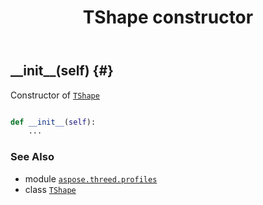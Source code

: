 ﻿---
title: TShape constructor
second_title: Aspose.3D for Python via .NET API References
description: 
type: docs
weight: 10
url: /python-net/aspose.threed.profiles/tshape/__init__/
is_root: false
---

## \_\_init\_\_(self) {#}

Constructor of [`TShape`](/3d/python-net/aspose.threed.profiles/tshape)



```python

def __init__(self):
    ...
```





### See Also
* module [`aspose.threed.profiles`](../../)
* class [`TShape`](/3d/python-net/aspose.threed.profiles/tshape)
